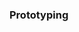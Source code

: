 <link rel="stylesheet" href="{{baseUrl}}/book/css/textbook.css">

<div class="website-content">

### Prototyping

<div id="main">

<include src="./introduction/topicPanel.md" />

</div>
</div>
